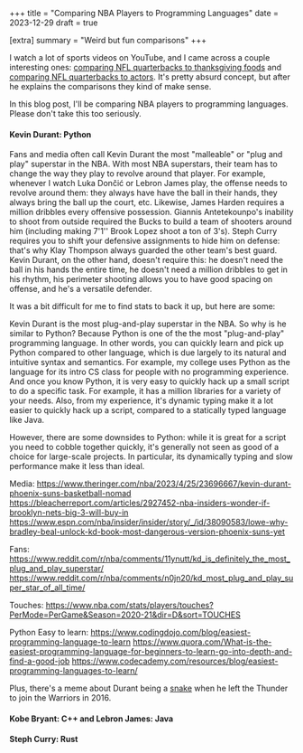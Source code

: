 +++
title = "Comparing NBA Players to Programming Languages"
date = 2023-12-29
draft = true

[extra]
summary = "Weird but fun comparisons"
+++

I watch a lot of sports videos on YouTube, and I came across a couple interesting ones: [comparing NFL quarterbacks to thanksgiving foods](https://www.youtube.com/watch?v=d4UWDXjnoDM) and [comparing NFL quarterbacks to actors](https://www.youtube.com/watch?v=KLvBnxTwOE4). It's pretty absurd concept, but after he explains the comparisons they kind of make sense. 

In this blog post, I'll be comparing NBA players to programming languages. Please don't take this too seriously. 
#### Kevin Durant: Python

Fans and media often call Kevin Durant the most "malleable" or "plug and play" superstar in the NBA. With most NBA superstars, their team has to change the way they play to revolve around that player. For example, whenever I watch Luka Dončić or Lebron James play, the offense needs to revolve around them: they always have have the ball in their hands, they always bring the ball up the court, etc. Likewise, James Harden requires a million dribbles every offensive possession. Giannis Antetekounpo's inability to shoot from outside required the Bucks to build a team of shooters around him (including making 7'1'' Brook Lopez shoot a ton of 3's). Steph Curry requires you to shift your defensive assignments to hide him on defense: that's why Klay Thompson always guarded the other team's best guard. Kevin Durant, on the other hand, doesn't require this: he doesn't need the ball in his hands the entire time, he doesn't need a million dribbles to get in his rhythm, his perimeter shooting allows you to have good spacing on offense, and he's a versatile defender. 

It was a bit difficult for me to find stats to back it up, but here are some: 

Kevin Durant is the most plug-and-play superstar in the NBA. So why is he similar to Python? Because Python is one of the the most "plug-and-play"  programming language. In other words, you can quickly learn and pick up Python compared to other language, which is due largely to its natural and intuitive syntax and semantics. For example, my college uses Python as the language for its intro CS class for people with no programming experience. And once you know Python, it is very easy to quickly hack up a small script to do a specific task. For example, it has a million libraries for a variety of your needs. Also, from my experience, it's dynamic typing make it a lot easier to quickly hack up a script, compared to a statically typed language like Java. 

However, there are some downsides to Python: while it is great for a script you need to cobble together quickly, it's generally not seen as good of a choice for large-scale projects. In particular, its dynamically typing and slow performance make it less than ideal.  

Media: https://www.theringer.com/nba/2023/4/25/23696667/kevin-durant-phoenix-suns-basketball-nomad 
https://bleacherreport.com/articles/2927452-nba-insiders-wonder-if-brooklyn-nets-big-3-will-buy-in
https://www.espn.com/nba/insider/insider/story/_/id/38090583/lowe-why-bradley-beal-unlock-kd-book-most-dangerous-version-phoenix-suns-yet

Fans: https://www.reddit.com/r/nba/comments/11ynutt/kd_is_definitely_the_most_plug_and_play_superstar/ 
https://www.reddit.com/r/nba/comments/n0jn20/kd_most_plug_and_play_super_star_of_all_time/

Touches: https://www.nba.com/stats/players/touches?PerMode=PerGame&Season=2020-21&dir=D&sort=TOUCHES

Python Easy to learn: https://www.codingdojo.com/blog/easiest-programming-language-to-learn
https://www.quora.com/What-is-the-easiest-programming-language-for-beginners-to-learn-go-into-depth-and-find-a-good-job
https://www.codecademy.com/resources/blog/easiest-programming-languages-to-learn/

Plus, there's a meme about Durant being a [snake](https://www.youtube.com/watch?v=CfgHeIpMfMc) when he left the Thunder to join the Warriors in 2016. 
#### Kobe Bryant: C++ and Lebron James: Java 

#### Steph Curry: Rust 







